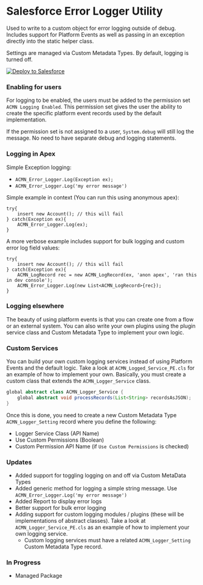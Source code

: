 # Salesforce Error Logger Utility

Used to write to a custom object for error logging outside of debug.  
Includes support for Platform Events as well as passing in an exception directly into the static helper class.

Settings are managed via Custom Metadata Types.  By default, logging is turned off.

<a target="_blank" href="https://githubsfdeploy.herokuapp.com?owner=dcinzona&repo=ACMN_Error_Logger&ref=v1.0">
  <img alt="Deploy to Salesforce"
       src="https://camo.githubusercontent.com/9edf80918d1d3b365e5ae6971302f767e7ed3dd4/68747470733a2f2f6465706c6f792d746f2d736664782e636f6d2f646973742f6173736574732f696d616765732f4465706c6f79546f534644582e737667">
</a>

### Enabling for users
For logging to be enabled, the users must be added to the permission set `ACMN Logging Enabled`.  This permission set gives the user the ability to create the specific platform event records used by the default implementation.

If the permission set is not assigned to a user, `System.debug` will still log the message.  No need to have separate debug and logging statements.

### Logging in Apex
Simple Exception logging:
* `ACMN_Error_Logger.Log(Exception ex);`
* `ACMN_Error_Logger.Log('my error message')`

Simple example in context (You can run this using anonymous apex):

```
try{
    insert new Account(); // this will fail
} catch(Exception ex){
    ACMN_Error_Logger.Log(ex);
}
```

A more verbose example includes support for bulk logging and custom error log field values:
```
try{
    insert new Account(); // this will fail
} catch(Exception ex){
    ACMN_LogRecord rec = new ACMN_LogRecord(ex, 'anon apex', 'ran this in dev console');
    ACMN_Error_Logger.Log(new List<ACMN_LogRecord>{rec});
}
```

### Logging elsewhere
The beauty of using platform events is that you can create one from a flow or an external system.  You can also write your own plugins using the plugin service class and Custom Metadata Type to implement your own logic.

### Custom Services
You can build your own custom logging services instead of using Platform Events and the default logic.  Take a look at `ACMN_Logged_Service_PE.cls` for an example of how to implement your own.  Basically, you must create a custom class that extends the `ACMN_Logger_Service` class.

```java
global abstract class ACMN_Logger_Service {
    global abstract void processRecords(List<String> recordsAsJSON);
}
```

Once this is done, you need to create a new Custom Metadata Type `ACMN_Logger_Setting` record where you define the following:

* Logger Service Class (API Name)
* Use Custom Permissions (Boolean)
* Custom Permission API Name (if `Use Custom Permissions` is checked)

### Updates

* Added support for toggling logging on and off via Custom MetaData Types
* Added generic method for logging a simple string message.  Use `ACMN_Error_Logger.Log('my error message')`
* Added Report to display error logs
* Better support for bulk error logging
* Adding support for custom logging modules / plugins (these will be implementations of abstract classes).  Take a look at `ACMN_Logger_Service_PE.cls` as an example of how to implement your own logging service.
  * Custom logging services must have a related `ACMN_Logger_Setting` Custom Metadata Type record.

### In Progress
* Managed Package

